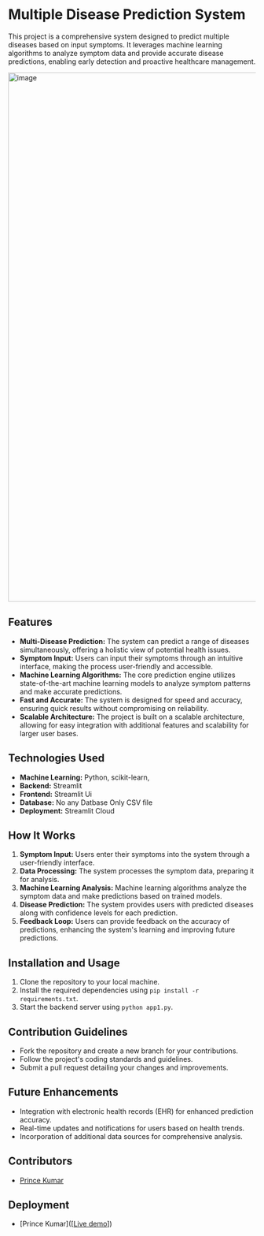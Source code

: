 # Multiple Disease Prediction System
This project is a comprehensive system designed to predict multiple diseases based on input symptoms. It leverages machine learning algorithms to analyze symptom data and provide accurate disease predictions, enabling early detection and proactive healthcare management.

<img width="1074" alt="image" src="https://github.com/princekumarg/multiple_disease_prediction/assets/86905668/522d1152-9db9-481f-9aba-ffdc874d8db2">

## Features

- **Multi-Disease Prediction:** The system can predict a range of diseases simultaneously, offering a holistic view of potential health issues.
- **Symptom Input:** Users can input their symptoms through an intuitive interface, making the process user-friendly and accessible.
- **Machine Learning Algorithms:** The core prediction engine utilizes state-of-the-art machine learning models to analyze symptom patterns and make accurate predictions.
- **Fast and Accurate:** The system is designed for speed and accuracy, ensuring quick results without compromising on reliability.
- **Scalable Architecture:** The project is built on a scalable architecture, allowing for easy integration with additional features and scalability for larger user bases.

## Technologies Used

- **Machine Learning:** Python, scikit-learn,
- **Backend:** Streamlit
- **Frontend:** Streamlit Ui
- **Database:** No any Datbase Only CSV file
- **Deployment:** Streamlit Cloud

## How It Works

1. **Symptom Input:** Users enter their symptoms into the system through a user-friendly interface.
2. **Data Processing:** The system processes the symptom data, preparing it for analysis.
3. **Machine Learning Analysis:** Machine learning algorithms analyze the symptom data and make predictions based on trained models.
4. **Disease Prediction:** The system provides users with predicted diseases along with confidence levels for each prediction.
5. **Feedback Loop:** Users can provide feedback on the accuracy of predictions, enhancing the system's learning and improving future predictions.

## Installation and Usage

1. Clone the repository to your local machine.
2. Install the required dependencies using `pip install -r requirements.txt`.
3. Start the backend server using `python app1.py`.

## Contribution Guidelines

- Fork the repository and create a new branch for your contributions.
- Follow the project's coding standards and guidelines.
- Submit a pull request detailing your changes and improvements.

## Future Enhancements

- Integration with electronic health records (EHR) for enhanced prediction accuracy.
- Real-time updates and notifications for users based on health trends.
- Incorporation of additional data sources for comprehensive analysis.

## Contributors

- [Prince Kumar]([[princekumarg](https://github.com/princekumarg)])

## Deployment

- [Prince Kumar]([[Live demo](https://princekumarg-multiple-disease-prediction-app1-4366nx.streamlit.app/)])
